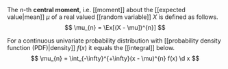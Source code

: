 
The $n$-th **central moment**, i.e. [[moment]] about the [[expected value|mean]] $\mu$ of a real valued [[random variable]] $X$ is defined as follows.
$$
\mu_{n} = \Ex[(X - \mu])^{n}]
$$

For a continuous univariate probability distribution with [[probability density function (PDF)|density]] $f(x)$ it equals the [[integral]] below.
$$
\mu_{n} = \int_{-\infty}^{+\infty}(x - \mu)^{n} f(x) \d x
$$
